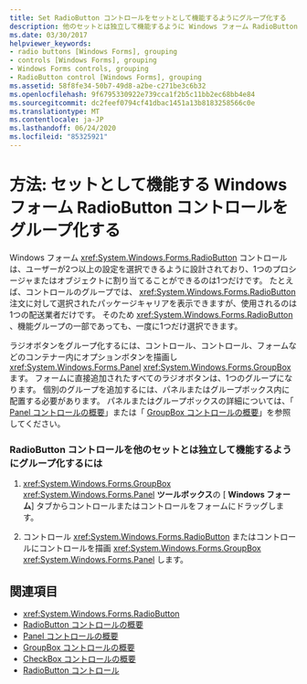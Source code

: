 ```yaml
---
title: Set RadioButton コントロールをセットとして機能するようにグループ化する
description: 他のセットとは独立して機能するように Windows フォーム RadioButton コントロールをグループ化する方法について説明します。
ms.date: 03/30/2017
helpviewer_keywords:
- radio buttons [Windows Forms], grouping
- controls [Windows Forms], grouping
- Windows Forms controls, grouping
- RadioButton control [Windows Forms], grouping
ms.assetid: 58f8fe34-50b7-49d8-a2be-c271be3c6b32
ms.openlocfilehash: 9f6795330922e739cca1f2b5c11bb2ec68bb4e84
ms.sourcegitcommit: dc2feef0794cf41dbac1451a13b8183258566c0e
ms.translationtype: MT
ms.contentlocale: ja-JP
ms.lasthandoff: 06/24/2020
ms.locfileid: "85325921"
---
```

# <a name="how-to-group-windows-forms-radiobutton-controls-to-function-as-a-set"></a>方法: セットとして機能する Windows フォーム RadioButton コントロールをグループ化する
Windows フォーム <xref:System.Windows.Forms.RadioButton> コントロールは、ユーザーが2つ以上の設定を選択できるように設計されており、1つのプロシージャまたはオブジェクトに割り当てることができるのは1つだけです。 たとえば、コントロールのグループでは、 <xref:System.Windows.Forms.RadioButton> 注文に対して選択されたパッケージキャリアを表示できますが、使用されるのは1つの配送業者だけです。 そのため <xref:System.Windows.Forms.RadioButton> 、機能グループの一部であっても、一度に1つだけ選択できます。  
  
 ラジオボタンをグループ化するには、コントロール、コントロール、フォームなどのコンテナー内にオプションボタンを描画し <xref:System.Windows.Forms.Panel> <xref:System.Windows.Forms.GroupBox> ます。 フォームに直接追加されたすべてのラジオボタンは、1つのグループになります。 個別のグループを追加するには、パネルまたはグループボックス内に配置する必要があります。 パネルまたはグループボックスの詳細については、「 [Panel コントロールの概要](panel-control-overview-windows-forms.md)」または「 [GroupBox コントロールの概要](groupbox-control-overview-windows-forms.md)」を参照してください。  
  
### <a name="to-group-radiobutton-controls-as-a-set-to-function-independently-of-other-sets"></a>RadioButton コントロールを他のセットとは独立して機能するようにグループ化するには  
  
1. <xref:System.Windows.Forms.GroupBox> <xref:System.Windows.Forms.Panel> **ツールボックス**の [ **Windows フォーム**] タブからコントロールまたはコントロールをフォームにドラッグします。  
  
2. コントロール <xref:System.Windows.Forms.RadioButton> またはコントロールにコントロールを描画 <xref:System.Windows.Forms.GroupBox> <xref:System.Windows.Forms.Panel> します。  
  
## <a name="see-also"></a>関連項目

- <xref:System.Windows.Forms.RadioButton>
- [RadioButton コントロールの概要](radiobutton-control-overview-windows-forms.md)
- [Panel コントロールの概要](panel-control-overview-windows-forms.md)
- [GroupBox コントロールの概要](groupbox-control-overview-windows-forms.md)
- [CheckBox コントロールの概要](checkbox-control-overview-windows-forms.md)
- [RadioButton コントロール](radiobutton-control-windows-forms.md)

